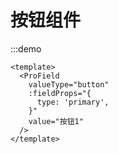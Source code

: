 # 按钮组件

:::demo

```vue
<template>
  <ProField
    valueType="button"
    :fieldProps="{
      type: 'primary',
    }"
    value="按钮1"
  />
</template>
```
